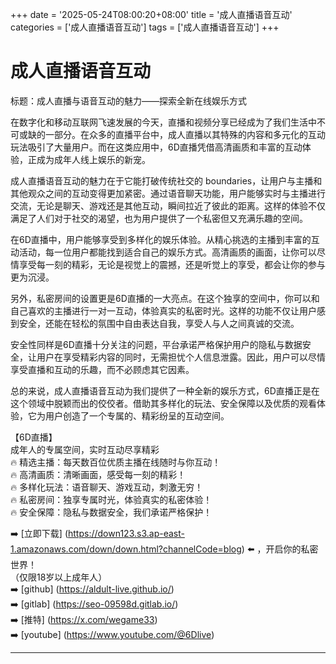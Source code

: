 +++
date = '2025-05-24T08:00:20+08:00'
title = '成人直播语音互动'
categories = ['成人直播语音互动']
tags = ['成人直播语音互动']
+++

# 成人直播语音互动

标题：成人直播与语音互动的魅力——探索全新在线娱乐方式

在数字化和移动互联网飞速发展的今天，直播和视频分享已经成为了我们生活中不可或缺的一部分。在众多的直播平台中，成人直播以其特殊的内容和多元化的互动玩法吸引了大量用户。而在这类应用中，6D直播凭借高清画质和丰富的互动体验，正成为成年人线上娱乐的新宠。

成人直播语音互动的魅力在于它能打破传统社交的 boundaries，让用户与主播和其他观众之间的互动变得更加紧密。通过语音聊天功能，用户能够实时与主播进行交流，无论是聊天、游戏还是其他互动，瞬间拉近了彼此的距离。这样的体验不仅满足了人们对于社交的渴望，也为用户提供了一个私密但又充满乐趣的空间。

在6D直播中，用户能够享受到多样化的娱乐体验。从精心挑选的主播到丰富的互动活动，每一位用户都能找到适合自己的娱乐方式。高清画质的画面，让你可以尽情享受每一刻的精彩，无论是视觉上的震撼，还是听觉上的享受，都会让你的参与更为沉浸。

另外，私密房间的设置更是6D直播的一大亮点。在这个独享的空间中，你可以和自己喜欢的主播进行一对一互动，体验真实的私密时光。这样的功能不仅让用户感到安全，还能在轻松的氛围中自由表达自我，享受人与人之间真诚的交流。

安全性同样是6D直播十分关注的问题，平台承诺严格保护用户的隐私与数据安全，让用户在享受精彩内容的同时，无需担忧个人信息泄露。因此，用户可以尽情享受直播和互动的乐趣，而不必顾虑其它因素。

总的来说，成人直播语音互动为我们提供了一种全新的娱乐方式，6D直播正是在这个领域中脱颖而出的佼佼者。借助其多样化的玩法、安全保障以及优质的观看体验，它为用户创造了一个专属的、精彩纷呈的互动空间。

【6D直播】  
成年人的专属空间，实时互动尽享精彩  
🔥 精选主播：每天数百位优质主播在线随时与你互动！  
🔥 高清画质：清晰画面，感受每一刻的精彩！  
🔥 多样化玩法：语音聊天、游戏互动，刺激无穷！  
🔥 私密房间：独享专属时光，体验真实的私密体验！  
🔥 安全保障：隐私与数据安全，我们承诺严格保护！

➡️ [立即下载] (https://down123.s3.ap-east-1.amazonaws.com/down/down.html?channelCode=blog) ⬅️ ，开启你的私密世界！  
（仅限18岁以上成年人）  
➡️ [github] (https://aldult-live.github.io/)  
➡️ [gitlab] (https://seo-09598d.gitlab.io/)  
➡️ [推特] (https://x.com/wegame33)  
➡️ [youtube] (https://www.youtube.com/@6Dlive)  

---
